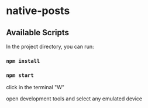 # native-posts

## Available Scripts

In the project directory, you can run:

### `npm install`

### `npm start`

click in the terminal "W"

оpen development tools and select any emulated device
